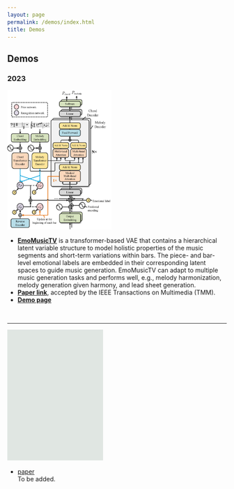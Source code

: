 ```yaml
---
layout: page
permalink: /demos/index.html
title: Demos
---
```


## Demos

### 2023     
<img src="/images/demo1.jpg" class="demopic" width="240" height="320"/>

- [**EmoMusicTV**](https://github.com/Tayjsl97/EmoMusicTV) is a transformer-based VAE that contains a hierarchical latent variable structure to model holistic properties of the music segments and short-term variations within bars. The piece- and bar-level emotional labels are embedded in their corresponding latent spaces to guide music generation. EmoMusicTV can adapt to multiple music generation tasks and performs well, e.g., melody harmonization, melody generation given harmony, and lead sheet generation.
- [**Paper link**](https://ieeexplore.ieee.org/abstract/document/10124351), accepted by the IEEE Transactions on Multimedia (TMM).
- [**Demo page**](https://github.com/Tayjsl97/Tayjsl97.github.io/demos/tmm.md)
<br>

---

<img src="/images/demo2.jpg" class="nonepic" width="220" height="300"/>

- [paper]()<br>
To be added.


